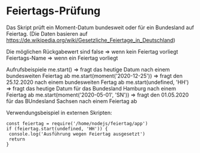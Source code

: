 # Feiertags-Prüfung

Das Skript prüft ein Moment-Datum bundesweit oder für ein Bundesland auf Feiertag.
(Die Daten basieren auf https://de.wikipedia.org/wiki/Gesetzliche_Feiertage_in_Deutschland)
 
Die möglichen Rückgabewert sind 
    false           => wenn kein Feiertag vorliegt
    Feiertags-Name  => wenn ein Feiertag vorliegt

Aufrufsbeispiele
  me.start()                              => fragt das heutige Datum nach einem bundesweiten Feiertag ab
  me.start(moment('2020-12-25'))          => fragt den 25.12.2020 nach einem bundesweiten Fertag ab
  me.start(undefined, 'HH')               => fragt das heutige Datum für das Bundesland Hamburg nach einem Feiertag ab
  me.start(moment('2020-05-01', 'SN'))    => fragt den 01.05.2020 für das BUndesland Sachsen nach einem Feiertag ab
 
Verwendungsbeispiel in externen Skripten:

    const feiertag = require('/home/nodejs/feiertag/app')
    if (feiertag.start(undefined, 'HH')) {
     console.log('Ausführung wegen Feiertag ausgesetzt')
     return
    }

